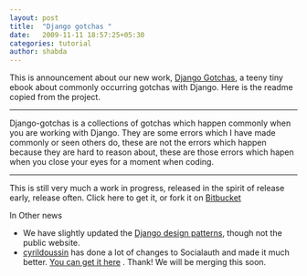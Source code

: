 ```yaml
---
layout: post
title:  "Django gotchas "
date:   2009-11-11 18:57:25+05:30
categories: tutorial
author: shabda
---
```

This is announcement about our new work,  [Django Gotchas](http://djangogotchas.uswaretech.net/), a teeny tiny ebook about commonly occurring gotchas with Django. Here is the readme copied from the project.

-----

Django-gotchas is a collections of gotchas which happen commonly when you are working with Django.
They are some errors which I have made commonly or seen others do, these are not the errors which
happen because they are hard to reason about, these are those errors which hapen when you close your
eyes for a moment when coding.

------

This is still very much a work in progress, released in the spirit of release early, release often. Click here to get it, or fork it on [Bitbucket](http://bitbucket.org/uswaretech/django-gotchas/)

In Other news

* We have slightly updated the [Django design patterns](http://github.com/agiliq/django-design-patterns/tree/master), though not the public website.
* [cyrildoussin](http://github.com/cyrildoussin) has done a lot of changes to Socialauth and made it much better.  [You can get it here](http://github.com/cyrildoussin/Django-Socialauth) . Thank! We will be merging this soon.

